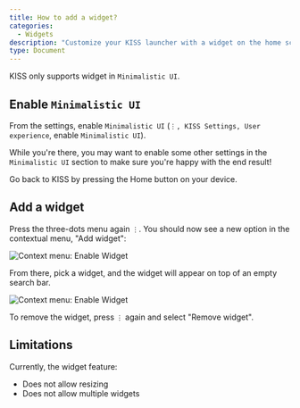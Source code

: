 ```yaml
---
title: How to add a widget?
categories:
  - Widgets
description: "Customize your KISS launcher with a widget on the home screen."
type: Document
---
```


KISS only supports widget in `Minimalistic UI`.

## Enable `Minimalistic UI`

From the settings, enable `Minimalistic UI` (`⋮, KISS Settings, User experience`, enable `Minimalistic UI`).

While you're there, you may want to enable some other settings in the `Minimalistic UI` section to make sure you're happy with the end result!

Go back to KISS by pressing the Home button on your device.

## Add a widget
Press the three-dots menu again `⋮`. You should now see a new option in the contextual menu, "Add widget":

![Context menu: Enable Widget](/screenshots/widget-context-menu.png)

From there, pick a widget, and the widget will appear on top of an empty search bar.

![Context menu: Enable Widget](/screenshots/example-widget.png)

To remove the widget, press `⋮` again and select "Remove widget".

## Limitations
Currently, the widget feature:

* Does not allow resizing
* Does not allow multiple widgets
